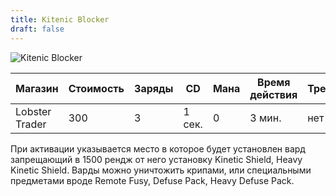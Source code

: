 ```yaml
---
title: Kitenic Blocker
draft: false
---
```


![Kitenic Blocker](/media/Items/BTNKineticBlocker.jpeg)

| Магазин         | Стоимость | Заряды | CD       | Мана | Время действия | Требование |
| --------------  | --------- | ------ | -------- | ---- |--------------- |----------- |
| Lobster Trader  | 300       | 3      | 1 сек.   | 0    | 3 мин.         | нет        |

При активации указывается место в которое будет установлен вард запрещающий в 1500 рендж от него установку Kinetic Shield, Heavy Kinetic Shield. Варды можно уничтожить крипами, или специальными предметами вроде Remote Fusy, Defuse Pack, Heavy Defuse Pack.